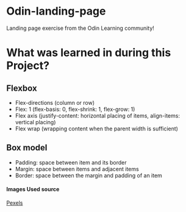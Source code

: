 # Odin-landing-page
Landing page exercise from the Odin Learning community!

# What was learned in during this Project?

## Flexbox
- Flex-directions (column or row)
- Flex: 1 (flex-basis: 0, flex-shrink: 1, flex-grow: 1)
- Flex axis (justify-content: horizontal placing of items, align-items: vertical placing)
- Flex wrap (wrapping content when the parent width is sufficient)

## Box model
- Padding: space between item and its border
- Margin: space between items and adjacent items
- Border: space between the margin and padding of an item

#### Images Used source
<a href="https://www.pexels.com/">Pexels</a>
